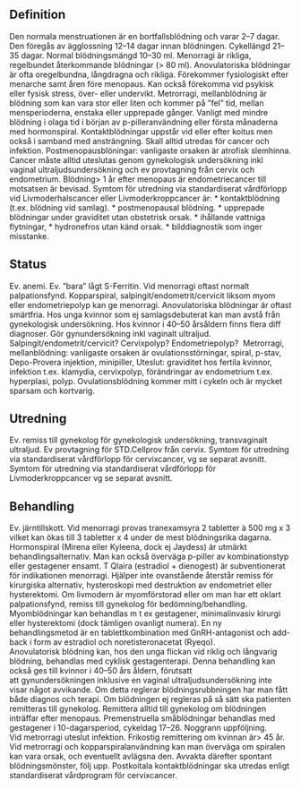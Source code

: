 ## Definition

Den normala menstruationen är en bortfallsblödning och varar 2–7 dagar. Den föregås av ägglossning 12–14 dagar innan blödningen. Cykellängd 21–35 dagar. Normal blödningsmängd 10–30 ml.
Menorragi är rikliga, regelbundet återkommande blödningar (> 80 ml). Anovulatoriska blödningar är ofta oregelbundna, långdragna och rikliga. Förekommer fysiologiskt efter menarche samt åren före menopaus. Kan också förekomma vid psykisk eller fysisk stress, över- eller undervikt. Metrorragi, mellanblödning är blödning som kan vara stor eller liten och kommer på ”fel” tid, mellan mensperioderna, enstaka eller upprepade gånger. Vanligt med mindre blödning i olaga tid i början av p-pilleranvändning eller första månaderna med hormonspiral.
Kontaktblödningar uppstår vid eller efter koitus men också i samband med ansträngning. Skall alltid utredas för cancer och infektion. Postmenopausblöningar: vanligaste orsaken är atrofisk slemhinna. Cancer måste alltid uteslutas genom gynekologisk undersökning inkl vaginal ultraljudsundersökning och ev provtagning från cervix och endometrium. Blödning> 1 år efter menopaus är endometriecancer till motsatsen är bevisad. Symtom för utredning via standardiserat vårdförlopp vid Livmoderhalscancer eller Livmoderkroppcancer är: * kontaktblödning (t.ex. blödning vid samlag). * postmenopausal blödning. * upprepade blödningar under graviditet utan obstetrisk orsak. * ihållande vattniga flytningar, * hydronefros utan känd orsak. * bilddiagnostik som inger misstanke.

## Status

Ev. anemi. Ev. ”bara” lågt S-Ferritin.
Vid menorragi oftast normalt palpationsfynd. Kopparspiral, salpingit/endometrit/cervicit liksom myom eller endometriepolyp kan ge menorragi. Anovulatoriska blödningar är oftast smärtfria. Hos unga kvinnor som ej samlagsdebuterat kan man avstå från gynekologisk undersökning.
Hos kvinnor i 40–50 årsåldern finns flera diff diagnoser. Gör gynundersökning inkl vaginalt ultraljud. Salpingit/endometrit/cervicit? Cervixpolyp? Endometriepolyp?  Metrorragi, mellanblödning: vanligaste orsaken är ovulationsstörningar, spiral, p-stav, Depo-Provera injektion, minipiller, Uteslut: graviditet hos fertila kvinnor, infektion t.ex. klamydia, cervixpolyp, förändringar av endometrium t.ex. hyperplasi, polyp. Ovulationsblödning kommer mitt i cykeln och är mycket sparsam och kortvarig.

## Utredning

Ev. remiss till gynekolog för gynekologisk undersökning, transvaginalt ultraljud. Ev provtagning för STD.Cellprov från cervix. Symtom för utredning via standardiserat vårdförlopp för cervixcancer, vg se separat avsnitt. Symtom för utredning via standardiserat vårdförlopp för Livmoderkroppcancer vg se separat avsnitt.

## Behandling

Ev. järntillskott. Vid menorragi provas tranexamsyra 2 tabletter à 500 mg x 3 vilket kan ökas till 3 tabletter x 4 under de mest blödningsrika dagarna. Hormonspiral (Mirena eller Kyleena, dock ej Jaydess) är utmärkt behandlingsalternativ. Man kan också överväga p-piller av kombinationstyp eller gestagener ensamt. T Qlaira (estradiol + dienogest) är subventionerat för indikationen menorragi. Hjälper inte ovanstående återstår remiss för kirurgiska alternativ, hysteroskopi med destruktion av endometriet eller hysterektomi.
Om livmodern är myomförstorad eller om man har ett oklart palpationsfynd, remiss till gynekolog för bedömning/behandling. Myomblödningar kan behandlas m t ex gestagener, minimalinvasiv kirurgi eller hysterektomi (dock tämligen ovanligt numera). En ny behandlingsmetod är en tablettkombination med GnRH-antagonist och add-back i form av estradiol och noretisteronacetat (Ryeqo).
Anovulatorisk blödning kan, hos den unga flickan vid riklig och långvarig blödning, behandlas med cyklisk gestagenterapi. Denna behandling kan också ges till kvinnor i 40–50 års åldern, förutsatt att gynundersökningen inklusive en vaginal ultraljudsundersökning inte visar något avvikande. Om detta reglerar blödningsrubbningen har man fått både diagnos och terapi. Om blödningen ej regleras på så sätt ska patienten remitteras till gynekolog. Remittera alltid till gynekolog om blödningen inträffar efter menopaus.
Premenstruella småblödningar behandlas med gestagener i 10-dagarsperiod, cykeldag 17–26. Noggrann uppföljning. Vid metrorragi uteslut infektion. Frikostig remittering om kvinnan är> 45 år. Vid metrorragi och kopparspiralanvändning kan man överväga om spiralen kan vara orsak, och eventuellt avlägsna den. Avvakta därefter spontant blödningsmönster, följ upp.
Postkoitala kontaktblödningar ska utredas enligt standardiserat vårdprogram för cervixcancer.


